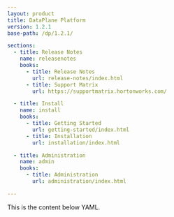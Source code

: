 ```yaml
---
layout: product
title: DataPlane Platform
version: 1.2.1
base-path: /dp/1.2.1/

sections:
  - title: Release Notes
    name: releasenotes
    books:
      - title: Release Notes
        url: release-notes/index.html
      - title: Support Matrix
        url: https://supportmatrix.hortonworks.com/

  - title: Install
    name: install
    books:
      - title: Getting Started
        url: getting-started/index.html
      - title: Installation
        url: installation/index.html

  - title: Administration
    name: admin
    books:
      - title: Administration
        url: administration/index.html

---
```


This is the content below YAML.

